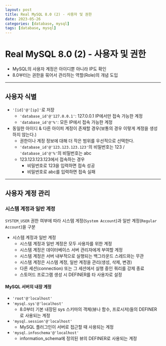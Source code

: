 ```yaml
---
layout: post
title: Real MySQL 8.0 (2) - 사용자 및 권한
date: 2023-05-26
categories: [database, mysql]
tags: [database, mysql]
---
```

# Real MySQL 8.0 (2) - 사용자 및 권한
- MySQL의 사용자 계정은 아이디뿐 아니라 IP도 확인
- 8.0부터는 권한을 묶어서 관리하는 역할(Role)의 개념 도입

***
## 사용자 식별
- `'[id]'@'[ip]'`로 저장
  - `'database_id'@'127.0.0.1'`: 127.0.0.1 IP에서만 접속 가능한 계정
  - `'database_id'@'%'`: 모든 IP에서 접속 가능한 계정
- 동일한 아이디 & 다른 아이피 계정이 존재할 경우(보통의 경우 이렇게 계정을 생성하지 않는다.)
  - 권한이나 계정 정보에 대해 더 작은 범위를 우선적으로 선택한다.
  - `'database_id'@'123.123.123.123'`의 비밀번호는 123 / `'database_id'@'%'`의 비밀번호는 abc
  - 123.123.123.123에서 접속하는 경우
    - 비밀번호로 123을 입력하면 접속 성공
    - 비밀번호로 abc를 입력하면 접속 실패

***
## 사용자 계정 관리

### 시스템 계정과 일반 계정
`SYSTEM_USER` 권한 여부에 따라 시스템 게정(`System Account`)과 일반 계정(`Regular Account`)을 구분
- 시스템 계정과 일반 계정
  - 시스템 계정과 일반 계정은 모두 사용자를 위한 계정
  - 시스템 계정은 데이터베이스 서버 관리자에게 부여할 계정
  - 시스템 계정은 서버 내부적으로 실행되는 백그라운드 스레드와는 무관
  - 시스템 계정은 시스템 계정, 일반 계정을 관리(생성, 삭제, 변경)
  - 다른 세션(connection) 또는 그 세션에서 실행 중인 쿼리를 강제 종료 
  - 스토어드 프로그램 생성 시 DEFINER를 타 사용자로 설정

#### MySQL 서버의 내장 계정
- `'root'@'localhost'`
- `'mysql.sys'@'localhost'`
  - 8.0부터 기본 내장된 sys 스키마의 객체(뷰나 함수, 프로시저)들의 DEFINER로 사용되는 계정
- `'mysql.session'@'localhost'`
  - MySQL 플러그인이 서버로 접근할 때 사용되는 계정
- `'mysql.infoschema'@'localhost'`
  - information_schema에 정의된 뷰의 DEFINER로 사용되는 계정


